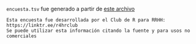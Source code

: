 ```encuesta.tsv``` fue generado a partir de [este archivo](https://docs.google.com/spreadsheets/d/1LDdXlIwrcsyuywbcS4gdc-1p6wBXfEfL2Y6sNBj-4GM/edit#gid=0)

```
Esta encuesta fue desarrollada por el Club de R para RRHH: https://linktr.ee/r4hrclub	
Se puede utilizar esta información citando la fuente y para usos no comerciales
```
